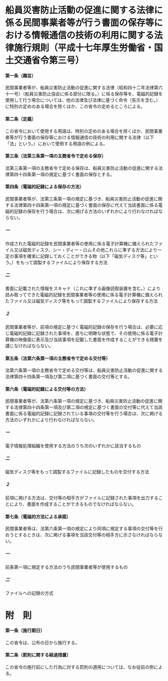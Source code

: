 # 船員災害防止活動の促進に関する法律に係る民間事業者等が行う書面の保存等における情報通信の技術の利用に関する法律施行規則（平成十七年厚生労働省・国土交通省令第三号）
#### 第一条（趣旨）
民間事業者等が、船員災害防止活動の促進に関する法律（昭和四十二年法律第六十一号）（船員災害防止協会に係る部分に限る。）に係る保存等を、電磁的記録を使用して行う場合については、他の法律及び法律に基づく命令（告示を含む。）に特別の定めのある場合を除くほか、この省令の定めるところによる。
#### 第二条（定義）
この省令において使用する用語は、特別の定めのある場合を除くほか、民間事業者等が行う書面の保存等における情報通信の技術の利用に関する法律（以下「法」という。）において使用する用語の例による。
#### 第三条（法第三条第一項の主務省令で定める保存）
法第三条第一項の主務省令で定める保存は、船員災害防止活動の促進に関する法律第四十四条第一項の規定に基づく書面の保存とする。
#### 第四条（電磁的記録による保存の方法）
民間事業者等が、法第三条第一項の規定に基づき、船員災害防止活動の促進に関する法律第四十四条第一項の規定に基づく書面の保存に代えて当該書面に係る電磁的記録の保存を行う場合は、次に掲げる方法のいずれかにより行わなければならない。
##### 一
作成された電磁的記録を民間事業者等の使用に係る電子計算機に備えられたファイル又は磁気ディスク、シー・ディー・ロムその他これらに準ずる方法により一定の事項を確実に記録しておくことができる物（以下「磁気ディスク等」という。）をもって調製するファイルにより保存する方法
##### 二
書面に記載された情報をスキャナ（これに準ずる画像読取装置を含む。）により読み取ってできた電磁的記録を民間事業者等の使用に係る電子計算機に備えられたファイル又は磁気ディスク等をもって調製するファイルにより保存する方法
##### ２
民間事業者等が、前項の規定に基づく電磁的記録の保存を行う場合は、必要に応じ電磁的記録に記録された事項を、直ちに明暸な状態で、その使用に係る電子計算機の映像面に表示及び当該事項を記載した書面を作成することができる措置を講じなければならない。
#### 第五条（法第六条第一項の主務省令で定める交付等）
法第六条第一項の主務省令で定める交付等は、船員災害防止活動の促進に関する法律第四十四条第一項及び第二項に基づく書面の交付等とする。
#### 第六条（電磁的記録による交付等の方法）
民間事業者等が、法第六条第一項の規定に基づき、船員災害防止活動の促進に関する法律第四十四条第一項及び第二項の規定に基づく書面の交付等に代えて当該書面に係る電磁的記録に記録されている事項の交付等を行う場合は、次に掲げる方法のいずれかにより行わなければならない。
##### 一
電子情報処理組織を使用する方法のうち次のいずれかに該当するもの
##### 二
磁気ディスク等をもって調製するファイルに記録したものを交付する方法
##### ２
前項に掲げる方法は、交付等の相手方がファイルに記録された事項を出力することにより、書面を作成することができるものでなければならない。
#### 第七条（電磁的方法による承諾）
民間事業者等は、法第六条第一項の規定により同項に規定する事項の交付等を行おうとするときは、次に掲げる事項を当該交付等の相手方に示さなければならない。
##### 一
前条第一項に規定する方法のうち民間事業者等が使用するもの
##### 二
ファイルへの記録の方式
# 附　則
#### 第一条（施行期日）
この省令は、公布の日から施行する。
#### 第二条（罰則に関する経過措置）
この省令の施行前にした行為に対する罰則の適用については、なお従前の例による。
